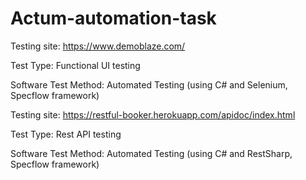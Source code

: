 # Actum-automation-task

Testing site: https://www.demoblaze.com/

Test Type: Functional UI testing

Software Test Method: Automated Testing (using C# and Selenium, Specflow framework)


Testing site: https://restful-booker.herokuapp.com/apidoc/index.html

Test Type: Rest API testing

Software Test Method: Automated Testing (using C# and RestSharp, Specflow framework)